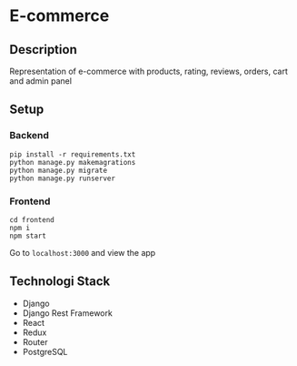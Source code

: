 # E-commerce

## Description
Representation of e-commerce with products, rating, reviews, orders, cart and admin panel

## Setup
### Backend
```
pip install -r requirements.txt
python manage.py makemagrations
python manage.py migrate
python manage.py runserver
```
### Frontend
```
cd frontend
npm i
npm start
```
Go to ```localhost:3000``` and view the app

## Technologi Stack
- Django
- Django Rest Framework
- React
- Redux
- Router
- PostgreSQL
